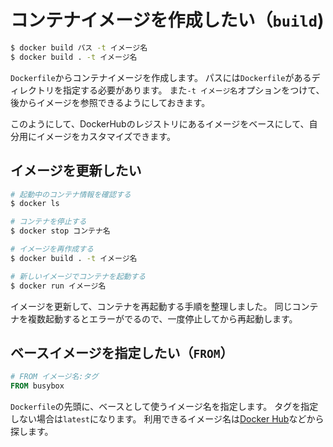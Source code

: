 # コンテナイメージを作成したい（``build``)

```bash
$ docker build パス -t イメージ名
$ docker build . -t イメージ名
```

``Dockerfile``からコンテナイメージを作成します。
パスには``Dockerfile``があるディレクトリを指定する必要があります。
また``-t イメージ名``オプションをつけて、後からイメージを参照できるようにしておきます。

このようにして、DockerHubのレジストリにあるイメージをベースにして、自分用にイメージをカスタマイズできます。

## イメージを更新したい

```bash
# 起動中のコンテナ情報を確認する
$ docker ls

# コンテナを停止する
$ docker stop コンテナ名

# イメージを再作成する
$ docker build . -t イメージ名

# 新しいイメージでコンテナを起動する
$ docker run イメージ名
```

イメージを更新して、コンテナを再起動する手順を整理しました。
同じコンテナを複数起動するとエラーがでるので、一度停止してから再起動します。

## ベースイメージを指定したい（``FROM``）

```dockerfile
# FROM イメージ名:タグ
FROM busybox
```

``Dockerfile``の先頭に、ベースとして使うイメージ名を指定します。
タグを指定しない場合は``latest``になります。
利用できるイメージ名は[Docker Hub](https://hub.docker.com/)などから探します。
